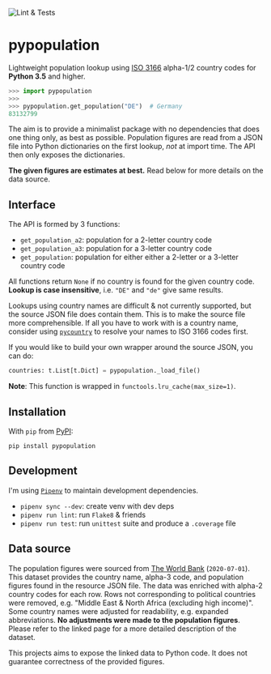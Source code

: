![Lint & Tests](https://github.com/kwzrd/pypopulation/workflows/Lint%20&%20Tests/badge.svg)

# pypopulation

Lightweight population lookup using [ISO 3166](https://en.wikipedia.org/wiki/ISO_3166) alpha-1/2 country codes for **Python 3.5** and higher.

```python
>>> import pypopulation
>>> 
>>> pypopulation.get_population("DE")  # Germany
83132799
```

The aim is to provide a minimalist package with no dependencies that does one thing only, as best as possible. Population figures are read from a JSON file into Python dictionaries on the first lookup, _not_ at import time. The API then only exposes the dictionaries.

**The given figures are estimates at best.** Read below for more details on the data source.

## Interface

The API is formed by 3 functions:
* `get_population_a2`: population for a 2-letter country code
* `get_population_a3`: population for a 3-letter country code
* `get_population`: population for either either a 2-letter or a 3-letter country code

All functions return `None` if no country is found for the given country code. **Lookup is case insensitive**, i.e. `"DE"` and `"de"` give same results.

Lookups using country names are difficult & not currently supported, but the source JSON file does contain them. This is to make the source file more comprehensible. If all you have to work with is a country name, consider using [`pycountry`](https://pypi.org/project/pycountry/) to resolve your names to ISO 3166 codes first.

If you would like to build your own wrapper around the source JSON, you can do:
```python
countries: t.List[t.Dict] = pypopulation._load_file()
```

**Note**: This function is wrapped in `functools.lru_cache(max_size=1)`. 

## Installation

With `pip` from [PyPI](https://pypi.org/):

```
pip install pypopulation
```

## Development

I'm using [`Pipenv`](https://github.com/pypa/pipenv) to maintain development dependencies.

* `pipenv sync --dev`: create venv with dev deps
* `pipenv run lint`: run `Flake8` & friends
* `pipenv run test`: run `unittest` suite and produce a `.coverage` file

## Data source

The population figures were sourced from [The World Bank](https://data.worldbank.org/indicator/SP.POP.TOTL) (`2020-07-01`). This dataset provides the country name, alpha-3 code, and population figures found in the resource JSON file. The data was enriched with alpha-2 country codes for each row. Rows not corresponding to political countries were removed, e.g. "Middle East & North Africa (excluding high income)". Some country names were adjusted for readability, e.g. expanded abbreviations. **No adjustments were made to the population figures**. Please refer to the linked page for a more detailed description of the dataset.

This projects aims to expose the linked data to Python code. It does not guarantee correctness of the provided figures.
